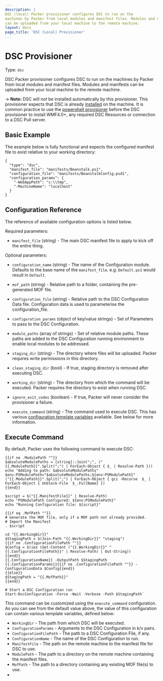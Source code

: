 ```yaml
---
description: |
DSC (local) Packer provisioner configures DSC to run on the
machines by Packer from local modules and manifest files. Modules and manifests
can be uploaded from your local machine to the remote machine.
layout: docs
page_title: 'DSC (Local) Provisioner'
...
```


# DSC Provisioner

Type: `dsc`

DSC Packer provisioner configures DSC to run on the
machines by Packer from local modules and manifest files. Modules and manifests
can be uploaded from your local machine to the remote machine.

-&gt; **Note:** DSC will *not* be installed automatically by this
provisioner. This provisioner expects that DSC is already [installed](https://www.penflip.com/powershellorg/the-dsc-book/blob/master/dsc-overview-and-requirements.txt) on the
machine. It is common practice to use the [powershell
provisioner](/docs/provisioners/powershell.html) before the DSC provisioner to install WMF4.0+, any
required DSC Resources or connection to a DSC Pull server.

## Basic Example

The example below is fully functional and expects the configured manifest file
to exist relative to your working directory:

``` {.javascript}
{
  "type": "dsc",
  "manifest_file": "manifests/Beanstalk.ps1",
  "configuration_file": "manifests/BeanstalkConfig.psd1",
  "configuration_params": {
    "-WebAppPath": "c:\\tmp",
    "-MachineName": "localhost"
  }
}
```

## Configuration Reference

The reference of available configuration options is listed below.

Required parameters:

-   `manifest_file` (string) -  The main DSC manifest file to apply to kick off the entire thing.

Optional parameters:

-   `configuration_name` (string) -  The name of the Configuration module. Defaults to the base name of
    the `manifest_file`. e.g. `Default.ps1` would result in `Default`.

-   `mof_path` (string) -  Relative path to a folder, containing the pre-generated MOF file.

-   `configuration_file` (string) -  Relative path to the DSC Configuration Data file.
    Configuration data is used to parameterise the configuration_file.

-   `configuration_params` (object of key/value strings) - Set of Parameters to pass to the DSC Configuration.

-   `module_paths` (array of strings) -  Set of relative module paths.
     These paths are added to the DSC Configuration running environment to enable local modules to be addressed.

-   `staging_dir` (string) - The directory where files will be uploaded.
    Packer requires write  permissions in this directory.

-   `clean_staging_dir` (bool) - If true, staging directory is removed after executing DSC.

-   `working_dir` (string) - The directory from which the command will be executed.
    Packer requires the directory to exist when running DSC.

-   `ignore_exit_codes` (boolean) - If true, Packer will never consider the
provisioner a failure.

-   `execute_command` (string) -  The command used to execute DSC. This has
    various [configuration template
    variables](/docs/templates/configuration-templates.html) available. See
    below for more information.

## Execute Command

By default, Packer uses the following command to execute DSC:

```
{{if ne .ModulePath ""}}
$absoluteModulePaths = [string]::Join(";", ("{{.ModulePath}}".Split(";") | ForEach-Object { $_ | Resolve-Path }))
echo "Adding to path: $absoluteModulePaths"
$env:PSModulePath="$absoluteModulePaths;${env:PSModulePath}"
("{{.ModulePath}}".Split(";") | ForEach-Object { gci -Recurse  $_ | ForEach-Object { Unblock-File  $_.FullName} })
{{end}}

$script = $("{{.ManifestFile}}" | Resolve-Path)
echo "PSModulePath Configured: ${env:PSModulePath}"
echo "Running Configuration file: ${script}"

{{if eq .MofPath ""}}
# Generate the MOF file, only if a MOF path not already provided.
# Import the Manifest
. $script

cd "{{.WorkingDir}}"
$StagingPath = $(Join-Path "{{.WorkingDir}}" "staging")
{{if ne .ConfigurationFilePath ""}}
$Config = $(iex (Get-Content ("{{.WorkingDir}}" "{{.ConfigurationFilePath}}" | Resolve-Path) | Out-String))
{{end}}
{{.ConfigurationName}} -OutputPath $StagingPath {{.ConfigurationParams}}{{if ne .ConfigurationFilePath ""}} -ConfigurationData $Config{{end}}
{{else}}
$StagingPath = "{{.MofPath}}"
{{end}}

# Start a DSC Configuration run
Start-DscConfiguration -Force -Wait -Verbose -Path $StagingPath`
```

This command can be customized using the `execute_command` configuration. As you
can see from the default value above, the value of this configuration can
contain various template variables, defined below:

-   `WorkingDir` - The path from which DSC will be executed.
-   `ConfigurationParams` - Arguments to the DSC Configuration in k/v pairs.
-   `ConfigurationFilePath` - The path to a DSC Configuration File, if any.
-   `ConfigurationName` - The name of the DSC Configuration to run.
-   `ManifestFile` - The path on the remote machine to the manifest file for
    DSC to use.
-   `ModulePath` - The path to a directory on the remote machine containing the manifest files.
-   `MofPath` - The path to a directory containing any existing MOF file(s) to use.
-  
